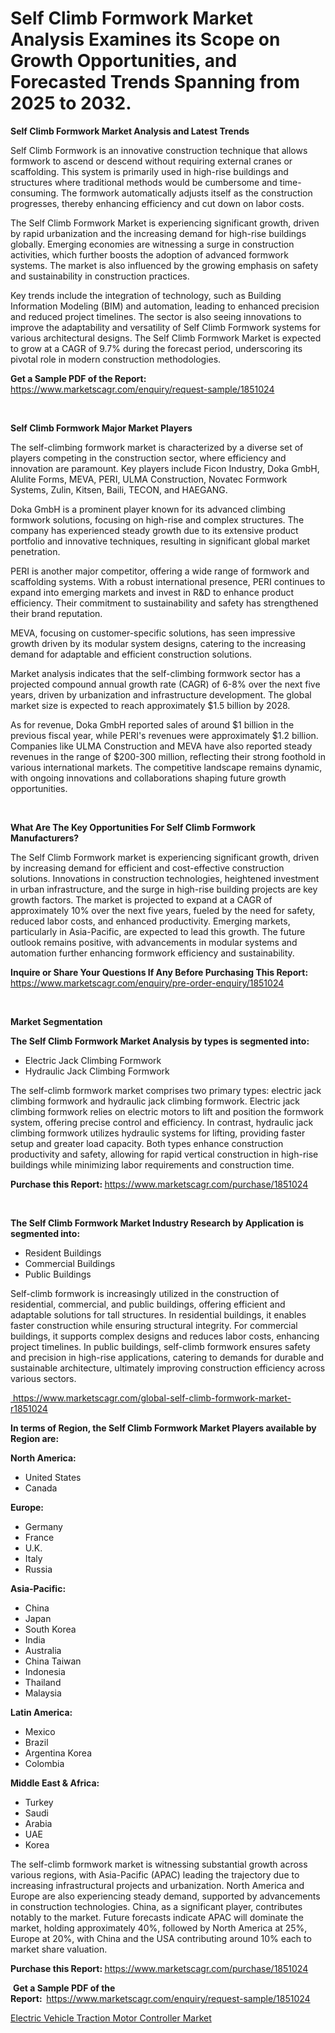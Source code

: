 <p><h1>Self Climb Formwork Market Analysis Examines its Scope on Growth Opportunities, and Forecasted Trends Spanning from 2025 to 2032.</h1></p><p><strong>Self Climb Formwork Market Analysis and Latest Trends</strong></p>
<p><p>Self Climb Formwork is an innovative construction technique that allows formwork to ascend or descend without requiring external cranes or scaffolding. This system is primarily used in high-rise buildings and structures where traditional methods would be cumbersome and time-consuming. The formwork automatically adjusts itself as the construction progresses, thereby enhancing efficiency and cut down on labor costs.</p><p>The Self Climb Formwork Market is experiencing significant growth, driven by rapid urbanization and the increasing demand for high-rise buildings globally. Emerging economies are witnessing a surge in construction activities, which further boosts the adoption of advanced formwork systems. The market is also influenced by the growing emphasis on safety and sustainability in construction practices.</p><p>Key trends include the integration of technology, such as Building Information Modeling (BIM) and automation, leading to enhanced precision and reduced project timelines. The sector is also seeing innovations to improve the adaptability and versatility of Self Climb Formwork systems for various architectural designs. The Self Climb Formwork Market is expected to grow at a CAGR of 9.7% during the forecast period, underscoring its pivotal role in modern construction methodologies.</p></p>
<p><strong>Get a Sample PDF of the Report:&nbsp;</strong> <a href="https://www.marketscagr.com/enquiry/request-sample/1851024?utm_campaign=3127&utm_medium=2&utm_source=Github&utm_content=ia&utm_term=26032025&utm_id=self-climb-formwork">https://www.marketscagr.com/enquiry/request-sample/1851024</a></p>
<p>&nbsp;</p>
<p><strong>Self Climb Formwork Major Market Players</strong></p>
<p><p>The self-climbing formwork market is characterized by a diverse set of players competing in the construction sector, where efficiency and innovation are paramount. Key players include Ficon Industry, Doka GmbH, Alulite Forms, MEVA, PERI, ULMA Construction, Novatec Formwork Systems, Zulin, Kitsen, Baili, TECON, and HAEGANG.</p><p>Doka GmbH is a prominent player known for its advanced climbing formwork solutions, focusing on high-rise and complex structures. The company has experienced steady growth due to its extensive product portfolio and innovative techniques, resulting in significant global market penetration.</p><p>PERI is another major competitor, offering a wide range of formwork and scaffolding systems. With a robust international presence, PERI continues to expand into emerging markets and invest in R&D to enhance product efficiency. Their commitment to sustainability and safety has strengthened their brand reputation.</p><p>MEVA, focusing on customer-specific solutions, has seen impressive growth driven by its modular system designs, catering to the increasing demand for adaptable and efficient construction solutions. </p><p>Market analysis indicates that the self-climbing formwork sector has a projected compound annual growth rate (CAGR) of 6-8% over the next five years, driven by urbanization and infrastructure development. The global market size is expected to reach approximately $1.5 billion by 2028.</p><p>As for revenue, Doka GmbH reported sales of around $1 billion in the previous fiscal year, while PERI's revenues were approximately $1.2 billion. Companies like ULMA Construction and MEVA have also reported steady revenues in the range of $200-300 million, reflecting their strong foothold in various international markets. The competitive landscape remains dynamic, with ongoing innovations and collaborations shaping future growth opportunities.</p></p>
<p>&nbsp;</p>
<p><strong>What Are The Key Opportunities For Self Climb Formwork Manufacturers?</strong></p>
<p><p>The Self Climb Formwork market is experiencing significant growth, driven by increasing demand for efficient and cost-effective construction solutions. Innovations in construction technologies, heightened investment in urban infrastructure, and the surge in high-rise building projects are key growth factors. The market is projected to expand at a CAGR of approximately 10% over the next five years, fueled by the need for safety, reduced labor costs, and enhanced productivity. Emerging markets, particularly in Asia-Pacific, are expected to lead this growth. The future outlook remains positive, with advancements in modular systems and automation further enhancing formwork efficiency and sustainability.</p></p>
<p><strong>Inquire or Share Your Questions If Any Before Purchasing This Report:</strong> <a href="https://www.marketscagr.com/enquiry/pre-order-enquiry/1851024?utm_campaign=3127&utm_medium=2&utm_source=Github&utm_content=ia&utm_term=26032025&utm_id=self-climb-formwork">https://www.marketscagr.com/enquiry/pre-order-enquiry/1851024</a></p>
<p>&nbsp;</p>
<p><strong>Market Segmentation</strong></p>
<p><strong>The Self Climb Formwork Market Analysis by types is segmented into:</strong></p>
<p><ul><li>Electric Jack Climbing Formwork</li><li>Hydraulic Jack Climbing Formwork</li></ul></p>
<p><p>The self-climb formwork market comprises two primary types: electric jack climbing formwork and hydraulic jack climbing formwork. Electric jack climbing formwork relies on electric motors to lift and position the formwork system, offering precise control and efficiency. In contrast, hydraulic jack climbing formwork utilizes hydraulic systems for lifting, providing faster setup and greater load capacity. Both types enhance construction productivity and safety, allowing for rapid vertical construction in high-rise buildings while minimizing labor requirements and construction time.</p></p>
<p><strong>Purchase this Report:&nbsp;</strong><a href="https://www.marketscagr.com/purchase/1851024?utm_campaign=3127&utm_medium=2&utm_source=Github&utm_content=ia&utm_term=26032025&utm_id=self-climb-formwork">https://www.marketscagr.com/purchase/1851024</a></p>
<p>&nbsp;</p>
<p><strong>The Self Climb Formwork Market Industry Research by Application is segmented into:</strong></p>
<p><ul><li>Resident Buildings</li><li>Commercial Buildings</li><li>Public Buildings</li></ul></p>
<p><p>Self-climb formwork is increasingly utilized in the construction of residential, commercial, and public buildings, offering efficient and adaptable solutions for tall structures. In residential buildings, it enables faster construction while ensuring structural integrity. For commercial buildings, it supports complex designs and reduces labor costs, enhancing project timelines. In public buildings, self-climb formwork ensures safety and precision in high-rise applications, catering to demands for durable and sustainable architecture, ultimately improving construction efficiency across various sectors.</p></p>
<p><a href="https://www.marketscagr.com/global-self-climb-formwork-market-r1851024?utm_campaign=3127&utm_medium=2&utm_source=Github&utm_content=ia&utm_term=26032025&utm_id=self-climb-formwork">&nbsp;https://www.marketscagr.com/global-self-climb-formwork-market-r1851024</a></p>
<p><strong>In terms of Region, the Self Climb Formwork Market Players available by Region are:</strong></p>
<p>
    <p> <strong> North America: </strong>
        <ul>
            <li>United States</li>
            <li>Canada</li>
        </ul>
        </p> 
    <p> <strong> Europe: </strong>
        <ul>
            <li>Germany</li>
            <li>France</li>
            <li>U.K.</li>
            <li>Italy</li>
            <li>Russia</li>
        </ul>
        </p> 
    <p> <strong> Asia-Pacific: </strong>
        <ul>
            <li>China</li>
            <li>Japan</li>
            <li>South Korea</li>
            <li>India</li>
            <li>Australia</li>
            <li>China Taiwan</li>
            <li>Indonesia</li>
            <li>Thailand</li>
            <li>Malaysia</li>
        </ul>
        </p> 
    <p> <strong> Latin America: </strong>
        <ul>
            <li>Mexico</li>
            <li>Brazil</li>
            <li>Argentina Korea</li>
            <li>Colombia</li>
        </ul>
        </p> 
    <p> <strong> Middle East & Africa: </strong>
        <ul>
            <li>Turkey</li>
            <li>Saudi</li>
            <li>Arabia</li>
            <li>UAE</li>
            <li>Korea</li>
        </ul>
    </p>
    </p>
<p><p>The self-climb formwork market is witnessing substantial growth across various regions, with Asia-Pacific (APAC) leading the trajectory due to increasing infrastructural projects and urbanization. North America and Europe are also experiencing steady demand, supported by advancements in construction technologies. China, as a significant player, contributes notably to the market. Future forecasts indicate APAC will dominate the market, holding approximately 40%, followed by North America at 25%, Europe at 20%, with China and the USA contributing around 10% each to market share valuation.</p></p>
<p><strong>Purchase this Report: </strong><a href="https://www.marketscagr.com/purchase/1851024?utm_campaign=3127&utm_medium=2&utm_source=Github&utm_content=ia&utm_term=26032025&utm_id=self-climb-formwork">https://www.marketscagr.com/purchase/1851024</a></p>
<p>&nbsp;<strong>Get a Sample PDF of the Report:&nbsp;&nbsp;</strong><a href="https://www.marketscagr.com/enquiry/request-sample/1851024?utm_campaign=3127&utm_medium=2&utm_source=Github&utm_content=ia&utm_term=26032025&utm_id=self-climb-formwork">https://www.marketscagr.com/enquiry/request-sample/1851024</a></p>
<p><strong></strong></p>
<p><p><a href="https://github.com/saklpelzami95/Market-Research-Report-List-1/blob/main/electric-vehicle-traction-motor-controller-market.md?utm_campaign=3127&utm_medium=2&utm_source=Github&utm_content=ia&utm_term=26032025&utm_id=self-climb-formwork">Electric Vehicle Traction Motor Controller Market</a></p></p>